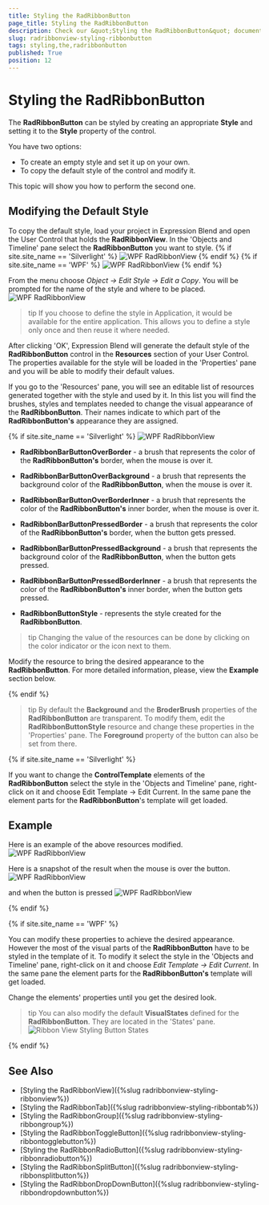 ```yaml
---
title: Styling the RadRibbonButton
page_title: Styling the RadRibbonButton
description: Check our &quot;Styling the RadRibbonButton&quot; documentation article for the RadRibbonView {{ site.framework_name }} control.
slug: radribbonview-styling-ribbonbutton
tags: styling,the,radribbonbutton
published: True
position: 12
---
```


# Styling the RadRibbonButton

The __RadRibbonButton__ can be styled by creating an appropriate __Style__ and setting it to the __Style__ property of the control.			

You have two options:

* To create an empty style and set it up on your own.
* To copy the default style of the control and modify it.

This topic will show you how to perform the second one.

## Modifying the Default Style

To copy the default style, load your project in Expression Blend and open the User Control that holds the __RadRibbonView__. In the 'Objects and Timeline' pane select the __RadRibbonButton__ you want to style.
{% if site.site_name == 'Silverlight' %}
![WPF RadRibbonView ](images/RibbonView_Styling_Button_Locate.png)
{% endif %}
{% if site.site_name == 'WPF' %}
![WPF RadRibbonView ](images/RibbonView_Styling_Button_LocateWPF.png)
{% endif %}

From the menu choose *Object -> Edit Style -> Edit a Copy*. You will be prompted for the name of the style and where to be placed.
![WPF RadRibbonView ](images/RibbonView_Styling_Button_CreateStyle.png)

>tip If you choose to define the style in Application, it would be available for the entire application. This allows you to define a style only once and then reuse it where needed.

After clicking 'OK', Expression Blend will generate the default style of the __RadRibbonButton__ control in the __Resources__ section of your User Control. The properties available for the style will be loaded in the 'Properties' pane and you will be able to modify their default values.

If you go to the 'Resources' pane, you will see an editable list of resources generated together with the style and used by it. In this list you will find the brushes, styles and templates needed to change the visual appearance of the __RadRibbonButton__. Their names indicate to which part of the __RadRibbonButton's__ appearance they are assigned.

{% if site.site_name == 'Silverlight' %}
![WPF RadRibbonView ](images/RibbonView_Styling_Button_Resources.png)

* __RadRibbonBarButtonOverBorder__ - a brush that represents the color of the __RadRibbonButton's__ border, when the mouse is over it.          

* __RadRibbonBarButtonOverBackground__ - a brush that represents the background color of the __RadRibbonButton__, when the mouse is over it.          

* __RadRibbonBarButtonOverBorderInner__ - a brush that represents the color of the __RadRibbonButton's__ inner border, when the mouse is over it.          

* __RadRibbonBarButtonPressedBorder__ - a brush that represents the color of the __RadRibbonButton's__ border, when the button gets pressed.          

* __RadRibbonBarButtonPressedBackground__ - a brush that represents the background color of the __RadRibbonButton__, when the button gets pressed.          

* __RadRibbonBarButtonPressedBorderInner__ - a brush that represents the color of the __RadRibbonButton's__ inner border, when the button gets pressed.          

* __RadRibbonButtonStyle__ - represents the style created for the __RadRibbonButton__.          

>tip Changing the value of the resources can be done by clicking on the color indicator or the icon next to them.

Modify the resource to bring the desired appearance to the __RadRibbonButton__. For more detailed information, please, view the __Example__ section below.

{% endif %}

>tip By default the __Background__ and the __BroderBrush__ properties of the __RadRibbonButton__ are transparent. To modify them, edit the __RadRibbonButtonStyle__ resource and change these properties in the 'Properties' pane. The __Foreground__ property of the button can also be set from there.

{% if site.site_name == 'Silverlight' %}

If you want to change the __ControlTemplate__ elements of the __RadRibbonButton__ select the style in the 'Objects and Timeline' pane, right-click on it and choose Edit Template -> Edit Current. In the same pane the element parts for the __RadRibbonButton__'s template will get loaded.

## Example

Here is an example of the above resources modified.
![WPF RadRibbonView ](images/RibbonView_Styling_Button_ResourcesModified.png)

Here is a snapshot of the result when the mouse is over the button.
![WPF RadRibbonView ](images/RibbonView_Styling_Button_ExampleMouseOver.png)

and when the button is pressed
![WPF RadRibbonView ](images/RibbonView_Styling_Button_Example.png)

{% endif %}

{% if site.site_name == 'WPF' %}

You can modify these properties to achieve the desired appearance. However the most of the visual parts of the __RadRibbonButton__ have to be styled in the template of it. To modify it select the style in the 'Objects and Timeline' pane, right-click on it and choose *Edit Template -> Edit Current*. In the same pane the element parts for the __RadRibbonButton's__ template will get loaded.					

Change the elements' properties until you get the desired look.

>tip You can also modify the default __VisualStates__ defined for the __RadRibbonButton__. They are located in the 'States' pane.
>![Ribbon View Styling Button States](images/RibbonView_Styling_Button_States.png)

{% endif %}

## See Also
 * [Styling the RadRibbonView]({%slug radribbonview-styling-ribbonview%})
 * [Styling the RadRibbonTab]({%slug radribbonview-styling-ribbontab%})
 * [Styling the RadRibbonGroup]({%slug radribbonview-styling-ribbongroup%})
 * [Styling the RadRibbonToggleButton]({%slug radribbonview-styling-ribbontogglebutton%})
 * [Styling the RadRibbonRadioButton]({%slug radribbonview-styling-ribbonradiobutton%})
 * [Styling the RadRibbonSplitButton]({%slug radribbonview-styling-ribbonsplitbutton%})
 * [Styling the RadRibbonDropDownButton]({%slug radribbonview-styling-ribbondropdownbutton%})